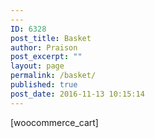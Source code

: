 ```yaml
---
---
ID: 6328
post_title: Basket
author: Praison
post_excerpt: ""
layout: page
permalink: /basket/
published: true
post_date: 2016-11-13 10:15:14
---
```

[woocommerce_cart]